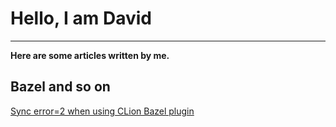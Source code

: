 
Hello, I am David
===
---

**Here are some articles written by me.**


## Bazel and so on
[Sync error=2 when using CLion Bazel plugin]( /tech/clion_bazel_plugin )
 





